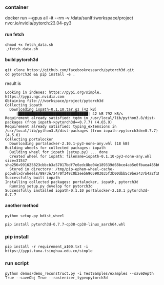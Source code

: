 ### container

docker run --gpus all -it --rm -v /data/sunlf:/workspace/project  nvcr.io/nvidia/pytorch:23.04-py3


#### run fetch 

```
chmod +x fetch_data.sh
./fetch_data.sh
```

#### build pytorch3d

```
git clone https://github.com/facebookresearch/pytorch3d.git
cd pytorch3d && pip install -e .
```

result is 

```
Looking in indexes: https://pypi.org/simple, https://pypi.ngc.nvidia.com
Obtaining file:///workspace/project/pytorch3d
Collecting iopath
  Downloading iopath-0.1.10.tar.gz (42 kB)
     |████████████████████████████████| 42 kB 792 kB/s 
Requirement already satisfied: tqdm in /usr/local/lib/python3.8/dist-packages (from iopath->pytorch3d==0.7.7) (4.65.0)
Requirement already satisfied: typing_extensions in /usr/local/lib/python3.8/dist-packages (from iopath->pytorch3d==0.7.7) (4.5.0)
Collecting portalocker
  Downloading portalocker-2.10.1-py3-none-any.whl (18 kB)
Building wheels for collected packages: iopath
  Building wheel for iopath (setup.py) ... done
  Created wheel for iopath: filename=iopath-0.1.10-py3-none-any.whl size=31547 sha256=991625823cbbcb3a57017bdf7e6edc8be04e189339d68bce4ab5e0fbaea485b6
  Stored in directory: /tmp/pip-ephem-wheel-cache-pcpwhlxd/wheels/89/3e/24/0f349c0b2eeb6965903035f3b00dbb5c9bea437b4a2f18d82c
Successfully built iopath
Installing collected packages: portalocker, iopath, pytorch3d
  Running setup.py develop for pytorch3d
Successfully installed iopath-0.1.10 portalocker-2.10.1 pytorch3d-0.7.7
```

#### another method

```
python setup.py bdist_wheel
```

```
pip install pytorch3d-0.7.7-cp38-cp38-linux_aarch64.whl
```

### pip install

```
pip install -r requirement_a100.txt -i https://pypi.tuna.tsinghua.edu.cn/simple
```

### run script

```
python demos/demo_reconstruct.py -i TestSamples/examples --saveDepth True --saveObj True --rasterizer_type=pytorch3d 
```